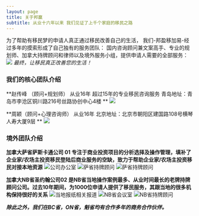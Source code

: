 ```yaml
---
layout: page
title: 关于邦赢
subtitle: 从业十六年以来 我们见证了上千个家庭的移民之路
---
```


为了帮助有移民梦的申请人真正通过移民改善自己的生活，
我们-邦盈移加易-经过多年的摸索形成了自己独有的服务团队：
国内咨询顾问兼文案高手、专业的规划师、加拿大持牌顾问和律师以及境外服务小组，提供申请人需要的全部服务：
![](/assets/img/640.png)
*最终，让移民真正改善您的生活！*


### 我们的核心团队介绍

**赵传峰 （顾问+规划师）
从业16年
超过15年的专业移民咨询服务
青岛地址：青岛市李沧区铜川路216号丝路协创中心4楼
**
![](/assets/img/641.jpeg)

**周颖（顾问+心理咨询师）
从业16年
北京地址：北京市朝阳区建国路108号横琴人寿大厦9层
**
![](/assets/img/642.jpeg)

### 境外团队介绍

**加拿大萨省萨斯卡通公司 01
专注于商业投资项目的分析选择及操作管理，填补了企业家/农场主投资移民登陆后商业服务的空缺，致力于帮助企业家/农场主投资移民对接本地资源**
![公司办公室](/assets/img/643.jpeg)
![萨省持牌顾问](/assets/img/644.jpeg)
![萨省持牌顾问](/assets/img/645.jpeg)

**加拿大NB省圣约翰公司02
是NB省当地操作案例最多、从业时间最长的老牌持牌顾问公司。过去10年期间，为1000位申请人提供了移民服务，其跟当地的很多机构保持很好的关系**
![当地报纸相关报道](/assets/img/646.jpeg)
![NB省会议室](/assets/img/647.jpeg)
![NB省持牌顾问](/assets/img/648.jpeg)

***除此之外，我们在BC省，ON省，魁省均有合作多年的商务合作伙伴。***
